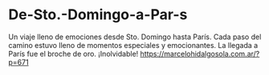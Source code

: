 # De-Sto.-Domingo-a-Par-s
Un viaje lleno de emociones desde Sto. Domingo hasta París. Cada paso del camino estuvo lleno de momentos especiales y emocionantes. La llegada a París fue el broche de oro. ¡Inolvidable!
https://marcelohidalgosola.com.ar/?p=671
